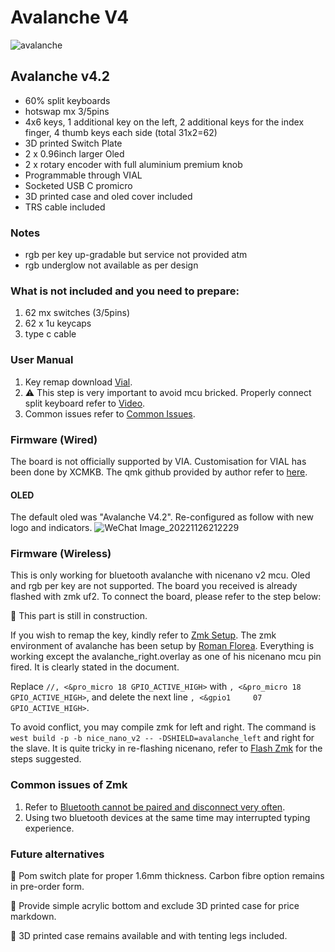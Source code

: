 # Avalanche V4

![avalanche](https://user-images.githubusercontent.com/79617315/204091295-ad4ab703-b964-4418-b809-15c3c8a2a32a.jpg)

## Avalanche v4.2 
- 60% split keyboards
- hotswap mx 3/5pins
- 4x6 keys, 1 additional key on the left, 2 additional keys for the index finger, 4 thumb keys each side (total 31x2=62)
- 3D printed Switch Plate
- 2 x 0.96inch larger Oled
- 2 x rotary encoder with full aluminium premium knob
- Programmable through VIAL
- Socketed USB C promicro
- 3D printed case and oled cover included
- TRS cable included

### Notes
- rgb per key up-gradable but service not provided atm
- rgb underglow not available as per design 

### What is not included and you need to prepare:
1. 62 mx switches (3/5pins)
2. 62 x 1u keycaps
3. type c cable

### User Manual
1. Key remap download [Vial](https://get.vial.today/download/). 
2. :warning: This step is very important to avoid mcu bricked. Properly connect split keyboard refer to [Video](https://www.instagram.com/tv/CdpYrWBJuD9/?igshid=YmMyMTA2M2Y=). 
3. Common issues refer to [Common Issues](https://github.com/superxc3/xcmkb/blob/main/list%20of%20guide/common%20issues.md).

### Firmware (Wired)
The board is not officially supported by VIA. Customisation for VIAL has been done by XCMKB. The qmk github provided by author refer to [here](https://github.com/qmk/qmk_firmware/tree/master/keyboards/avalanche/v4).

#### OLED
The default oled was "Avalanche V4.2". Re-configured as follow with new logo and indicators. 
![WeChat Image_20221126212229](https://user-images.githubusercontent.com/79617315/204091127-62cf6cbc-6d90-425d-82d8-cc8b118d7553.jpg)

### Firmware (Wireless)
This is only working for bluetooth avalanche with nicenano v2 mcu. Oled and rgb per key are not supported. The board you received is already flashed with zmk uf2. To connect the board, please refer to the step below:

:construction: This part is still in construction.

If you wish to remap the key, kindly refer to [Zmk Setup](https://zmk.dev/docs/development/setup). The zmk environment of avalanche has been setup by [Roman Florea](https://github.com/romones/zmk-config). Everything is working except the avalanche_right.overlay as one of his nicenano mcu pin fired. It is clearly stated in the document.

Replace	`//, <&pro_micro 18 GPIO_ACTIVE_HIGH>` with `, <&pro_micro 18 GPIO_ACTIVE_HIGH>`, and delete the next line `, <&gpio1     07 GPIO_ACTIVE_HIGH>`.

To avoid conflict, you may compile zmk for left and right. The command is `west build -p -b nice_nano_v2 -- -DSHIELD=avalanche_left` and right for the slave. It is quite tricky in re-flashing nicenano, refer to [Flash Zmk](https://github.com/superxc3/xcmkb/tree/main/list%20of%20items/list%20of%20keyboards/60percent/sofle/sofle%20zmk#part-b-flash-zmk) for the steps suggested. 

### Common issues of Zmk
1. Refer to [Bluetooth cannot be paired and disconnect very often](https://github.com/superxc3/xcmkb/blob/main/list%20of%20guide/useful%20codes%20for%20zmk%20firmware.md). 
2. Using two bluetooth devices at the same time may interrupted typing experience. 



### Future alternatives
:construction: Pom switch plate for proper 1.6mm thickness. Carbon fibre option remains in pre-order form.

:construction: Provide simple acrylic bottom and exclude 3D printed case for price markdown. 

:construction: 3D printed case remains available and with tenting legs included.
